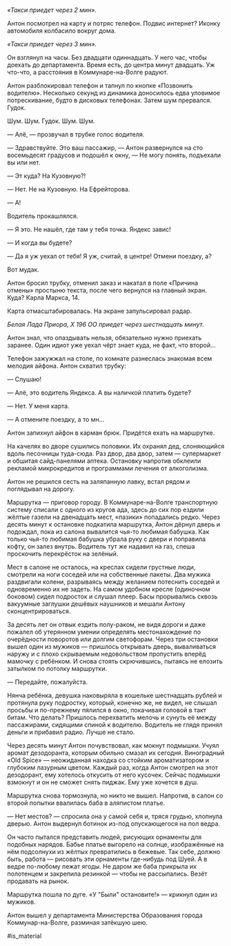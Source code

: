 
_«Такси приедет через 2 мин»._ 

Антон посмотрел на карту и потряс телефон. Подвис интернет? Иконку автомобиля колбасило вокруг дома. 

_«Такси приедет через 3 мин»._

Он взглянул на часы. Без двадцати одиннадцать. У него час, чтобы доехать до департамента. Время есть, до центра минут двадцать. Уж что-что, а расстояния в Коммунаре-на-Волге радуют.

Антон разблокировал телефон и тапнул по кнопке «Позвонить водителю». Несколько секунд из динамика доносилось едва уловимое потрескивание, будто в дисковых телефонах. Затем шум прервался. Гудок. 

Шум. 
Шум. 
Гудок. 
Шум. 
Шум.

— Алё, — прозвучал в трубке голос водителя.

— Здравствуйте. Это ваш пассажир, — Антон развернулся на сто восемьдесят градусов и подошёл к окну, — Не могу понять, подъехали вы или нет.

— Эт куда? На Кузовную?!

— Нет. Не на Кузовную. На Ефрейторова.

— А!

Водитель прокашлялся.

— Я это. Не нашёл, где там у тебя точка. Яндекс завис!

— И когда вы будете?

— Да я уж уехал от тебя! Я уж, считай, в центре! Отмени поездку, а?

Вот мудак.

Антон бросил трубку, отменил заказ и накатал в поле «Причина отмены» простыню текста, после чего вернулся на главный экран. Куда? Карла Маркса, 14.

Карта отмасштабировалась. На экране запульсировал радар.

_Белая Лада Приора, Х 196 ОО приедет через шестнадцать минут._

Антон знал, что опаздывать нельзя, обязательно нужно приехать заранее. Один идиот уже уехал чёрт знает куда, не факт, что второй…

Телефон зажужжал на столе, по комнате разнеслась знакомая всем мелодия айфона. Антон схватил трубку:

— Слушаю!

— Алё, это водитель Яндекса. А вы наличкой платить будете?

— Нет. У меня карта.

— А отмените поездку, а то мн…

Антон запихнул айфон в карман брюк. Придётся ехать на маршрутке. 

На качелях во дворе сушились половики. Их охранял дед, слоняющийся вдоль песочницы туда-сюда. Раз двор, два двор, затем — супермаркет и обшитая сайд-панелями аптека. Остановку напротив обклеили рекламой микрокредитов и программами лечения от алкоголизма.

Антон не решился сесть на заляпанную лавку, встал рядом и поглядывал на дорогу.

Маршрутка — приговор городу. В Коммунаре-на-Волге транспортную систему списали с одного из кругов ада, здесь до сих пор ездили жёлтые газели на двенадцать мест, «пазики» попадались редко. Через десять минут к остановке подкатила маршрутка, Антон дёрнул дверь и подождал, пока из салона вывалится чья-то любимая бабушка. Как только чья-то любимая бабушка убрала руку с двери и поправила кофту, он залез внутрь. Водитель тут же надавил на газ, спеша проскочить перекрёсток на зелёный.

Мест в салоне не осталось, на креслах сидели грустные люди, смотрели на ноги соседей или на собственные пакеты. Два мужика раздвигали колени, разрываясь между желанием потеснить соседей и одновременно их не задеть. На самом удобном кресле (одиночном боковом) сидел подросток и слушал плеер. Басы прорывались сквозь вакуумные заглушки дешёвых наушников и мешали Антону сконцентрироваться.

За десять лет он отвык ездить полу-раком, не видя дороги и даже пожалел об утерянном умении определять местонахождение по очерёдности поворотов или долгим светофорам. Через три остановки вышел один из мужиков — пришлось открывать дверь, вываливаться наружу и с плохо скрываемым недовольством пропустить вперёд мамочку с ребёнком. И снова стоять скрючившись, пытаясь не елозить затылком по потолку маршрутки. 

— Передайте, пожалуйста.

Нянча ребёнка, девушка наковыряла в кошельке шестнадцать рублей и протянула руку подростку, который, конечно же, не видел, не слышал просьбы и по-прежнему пялился в окно, покачивая головой в такт битам. Что делать? Пришлось перехватить мелочь и сунуть её между пассажирами, сидящими спиной к водителю. Водитель не глядя принял деньги и прибавил радио. Лучше не стало.

Через десять минут Антон почувствовал, как мокнут подмышки. Учуял аромат дезодоранта, которым обильно смазал их сегодня. Виноградный «Old Spice» — неожиданная находка со стойким ароматизатором и глубоким лазурным цветом. Каждый раз, когда Антон смотрел на этот дезодорант, ему хотелось откусить от него кусочек. Сейчас подмышки взмокнут и он не сможет снять пиджак. Ему уже хочется в душ.

Маршрутка снова тормознула, но никто не вышел. Напротив, в салон со второй попытки ввалилась баба в аляпистом платье.

— Нет местов? — спросила она у самой себя и, тряся грудью, хлопнула дверью. Антон выдернул ботинок из-под опускающегося на пол ведра. 

Он часто пытался представить людей, рисующих орнаменты для подобных нарядов. Бабье платье выгорело на солнце, изображённые на нём подсолнухи из жёлтых превратились в бежевые. Так себе, должно быть, работа — рисовать эти орнаменты где-нибудь под Шуей. А в ведре по-любому лежат ягоды. Не даром же баба прикрыла их полотенцем и закрепила резинкой — чтобы не рассыпались. Везёт продавать на рынок.

Маршрутка пошла по дуге. «У "Были" остановите!» — крикнул один из мужиков.

Антон вышел у департамента Министерства Образования города Коммунар-на-Волге, разминая затёкшую шею.

#is_material